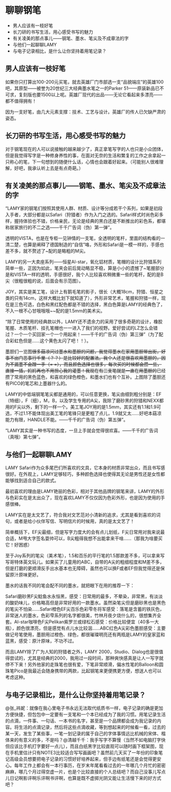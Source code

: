 # 聊聊钢笔

<!-- MarkdownTOC -->

- 男人应该有一枝好笔
- 长刀研的书写生活，用心感受书写的魅力
- 有关凌美的那点事儿——钢笔、墨水、笔尖及不成章法的字
- 与他们一起聊聊LAMY
- 与电子记录相比，是什么让你坚持着用笔记录？

<!-- /MarkdownTOC -->


## 男人应该有一枝好笔

如果你只打算出100-200元买笔，就去英雄厂门市部选一支“品貌端庄”的英雄100吧，其原型——被誉为20世纪三大经典墨水笔之一的Parker 51——原装新品已不可求，复刻版也要1500以上呢。英雄厂现代的出品——无论它看起来多漂亮——都不值得拥有！

因为一支好笔，由几大元素支撑：技术、工艺与设计。英雄厂的传人已欠缺严肃的姿态。

## 长刀研的书写生活，用心感受书写的魅力

对于钢笔现在的人可以说接触的越来越少了，真正拿笔写字的人也只是小众团体，但是我觉得写字是一种修身养性的事，在面对无奈的生活和繁复的工作之余拿起一只称心的笔，下一句想到的随便什么话，心情也会跟着好起来。（可能别人很难理解，好吧，我承认听上去是有点奇葩。）

## 有关凌美的那点事儿——钢笔、墨水、笔尖及不成章法的字

“LAMY家的钢笔们按照其使用人群、材质、设计等分成若干个系列，如果是初段入手者，大部分都是以Safari（狩猎者）作为入门之选的。Safari样式时尚色彩多样，握持体验也不错，价格亲民，无论是经典的黑白还是不断推出的彩色系，都堪称居家旅行的不二之选——千千广告词（伪）第一弹”。

透明的VISTA，也是在专柜一见钟情的一支笔，全透明的笔杆，里面的结构看的一清二楚，也算是阐释了德国制造的“自信”咯，外形和Safari是一模一样的，手感也差不多，就不赘述了~配的是略粗的M尖。

LAMY的另一大卖座系列——恒星Al-star，氧化铝材质，笔帽的设计比狩猎系列简单一些，正因为如此，笔夹会前后晃动略显不稳，算是小小的遗憾了~笔握部分是和VISTA一样的透明，手感很好，我个人比较喜欢稍微重一些的笔杆，配的是B尖（很粗很粗的说，后面会有示范图）。

JOY，其实是美工笔，设计上有鹅毛笔的影子，很长（大概18cm，狩猎、恒星之类的只有14cm，这样大概比划下就知道了），外形非常艺术，笔握和狩猎一样，现在是三色可选，白色和黑红配色都是不错的选择，黑白色算是LAMY的经典色了，不入一根不心甘哦哦哦~~配的是1.5mm的美术尖。

“除了日常使用的经典款以外，LAMY还不遗余力的采用了很多奇葩的设计，橡胶笔握、木质笔杆、挂孔笔帽也一一进入了我们的视野。爱好尝试的LZ怎么会错过？一个一个买回家一个一个用起来！——千千的广告词（伪）第三弹”（为了配合彩虹色但是……这个黄色太闪了吧！！）。

墨胆们一览图~~很多菇凉问过墨水和墨胆的问题，我觉得墨水在家用墨胆带出街，好事不出门恶事行千里（？？）是比较好的配置法。我个人还是很喜欢用墨胆的，因为不漏墨不会蹭一手（= =），而且颜色选择也很多，每次买的时候都会攒一些，直接一插，妈妈再也不用担心我的灌墨！我现在有三支笔就是一直在用墨胆的~~已经攒了常用的黑色蓝色，和喜欢的绿色橙色，和墨水们也有个互补。上图除了墨胆还有PICO的笔芯和上墨器什么的。

LAMY的中低端钢笔笔尖都是通用的，可以任意更换，笔尖由细到粗分别是：EF（特细），F（细），M，B，以及学生专用的A尖，我除了磨砂黑的狩猎和NEXX都用的F尖以外，剩下的一样一个。美工笔JOY用的是1.5mm，其实还有1.1和1.9可选，不过1.1不能体现出美工笔的笔锋只是更粗了点儿，1.9就又太……好吧本菇凉能力有限，HANDLE不能。——千千的广告词（伪）第五弹”。

“LAMY其实是一种书写的态度，一旦上手就会觉得很欢喜。——千千的广告词（真哦）第七弹”。

## 与他们一起聊聊LAMY

LAMY Safari作为众多尾巴们所喜欢的文具，它本身的材质非常出众，而且书写感很好。在外观上，LAMY足够轻巧，多种颜色选择也使得其无论是男性还是女性都能够找到适合自己的款式。

最初喜欢的理由是LAMY艳丽的色彩，相对于其他品牌的钢笔来讲，LAMY的外形与色彩实在是太出众了，现在喜欢LAMY不仅仅因为色彩外形，也是因为使用的手感很棒。

LAMY实在是太文艺了，符合我对文艺范对小清新的追求，尤其是看到喜欢的词句，或者是给小伙伴写信、写明信片的时候用，真的是太文艺了！

简单概括下，EF尖最细，但是写字力度大的会有点儿划纸，F尖日常用对我来说最合适，M甩大字签名耍帅可以，B尖粗得我想不出能拿来干啥……（那我为啥要买它！好困惑）

至于Joy系列的笔尖（美术笔），1.5和百乐的平行笔的1.5那款差不多，可以拿来写写哥特体英文玩儿。如果买了儿童用的ABC，自带的A尖的粗细程度和M差不多，但是打磨的更顺滑反手出水基本也无障碍，虽然也可以换F或者EF但我觉得还是保留原汁原味更好。

墨水的话我不同的笔会配不同的墨水，就把眼下在用的推荐一下：

Safari磨砂黑F尖鲶鱼水永恒黑，感受：日常用的最多，不晕染，非常黑，有淡淡的酸奶味儿，价格略高但是非常好用的一款墨水。虽然染笔尖但是磨砂黑也是黑色的笔尖不怕染……Safari橙色EF尖百乐色彩雫冬将军感受：落笔是含蓄的铁灰色，非常迷人的墨水，色彩雫系列的名字都很美，竹林月夜夕烧什么的，很想集齐全套。Al-star咖啡色F尖Pelikan紫罗兰或绿松石感受：价格比较便宜（40多一大瓶），颜色很漂亮，但是感觉有点儿水比较洇……ABC红色A尖彩色墨胆感受：主要做记号笔使用，墨胆用过橙色、绿色，都很璀璨明亮还有两瓶是LAMY的皇家蓝和蓝黑，感受：原汁原味，不功不过。

而且LAMY除了广为人知的狩猎者之外，LAMY 2000，Studio、Dialog也是很值得尝试的，尤其是经典的2000，我用过一段时间，那种爽快感真是让人一写字就停不下来！另外他家的走珠笔也很有爱，下笔非常顺滑，偏水性笔的Balloon和圆珠笔Pico是我最近会随身携带的两款，比起钢笔来更便携更方便，想送人也可以考虑这种。

## 与电子记录相比，是什么让你坚持着用笔记录？

@张_祎妮：就像在我心里电子书永远无法取代纸质书一样，电子记录的确是更加方便快捷，但包包中一定要有一支笔和一个本已经成为了我的习惯。用笔记录生活的点滴，一件事、一句话、一本书的名字，甚至是一个品牌都会成为我记录的内容。将生活的点滴记录，然后将这些点滴收藏，等到想起来的时候看一看，过去的某一天，发生了某些事，一笔一划记录的属于自己的字体事情远比机械的宋体、楷体来的有意义的多，不是吗？@清越千千：我手写字不算慢（当然不如电脑打字快但应该比手机打字要好一点儿），而且白纸黑字比较直观可以随时画下框架图，现在手机里估计只有NOTE3比较适合写写画画吧？虽然前几天买了一年份的印象笔记高级会员想要把电子记录的习惯好好培养起来，但手边有纸笔还是会觉得更安心。每年工作上都会有一本行事历，在岁末年尾看看过去的一年哪几个月忙的密密麻麻，哪几个月过得空虚一片，也是个比较直接的个人总结吧？而自己没事儿写点儿日记啊影评啊乐评啊书评啊，也算是既不虚掷光阴又能让生活慢下来的好方式吧？
